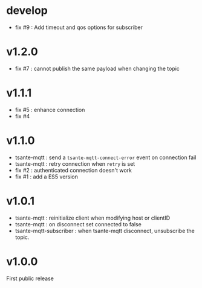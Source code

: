 # develop
  - fix #9 : Add timeout and qos options for subscriber

# v1.2.0

  - fix #7 : cannot publish the same payload when changing the topic

# v1.1.1

  - fix #5 : enhance connection
  - fix #4

# v1.1.0

  - tsante-mqtt : send a `tsante-mqtt-connect-error` event on connection fail
  - tsante-mqtt : retry connection when `retry` is set
  - fix #2 : authenticated connection doesn't work
  - fix #1 : add a ES5 version

# v1.0.1

  - tsante-mqtt : reinitialize client when modifying host or clientID
  - tsante-mqtt : on disconnect set connected to false
  - tsante-mqtt-subscriber : when tsante-mqtt disconnect, unsubscribe the topic.

# v1.0.0

First public release
